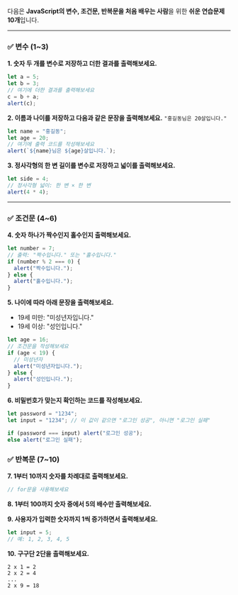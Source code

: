다음은 **JavaScript의 변수, 조건문, 반복문을 처음 배우는 사람**을 위한 **쉬운 연습문제 10개**입니다.

---

### ✅ 변수 (1\~3)

**1. 숫자 두 개를 변수로 저장하고 더한 결과를 출력해보세요.**

```js
let a = 5;
let b = 3;
// 여기에 더한 결과를 출력해보세요
c = b + a;
alert(c);
```

**2. 이름과 나이를 저장하고 다음과 같은 문장을 출력해보세요.**
`"홍길동님은 20살입니다."`

```js
let name = "홍길동";
let age = 20;
// 여기에 출력 코드를 작성해보세요
alert(`${name}님은 ${age}살입니다.`);
```

**3. 정사각형의 한 변 길이를 변수로 저장하고 넓이를 출력해보세요.**

```js
let side = 4;
// 정사각형 넓이: 한 변 × 한 변
alert(4 * 4);
```

---

### ✅ 조건문 (4\~6)

**4. 숫자 하나가 짝수인지 홀수인지 출력해보세요.**

```js
let number = 7;
// 출력: "짝수입니다." 또는 "홀수입니다."
if (number % 2 === 0) {
  alert("짝수입니다.");
} else {
  alert("홀수입니다.");
}
```

**5. 나이에 따라 아래 문장을 출력해보세요.**

- 19세 미만: "미성년자입니다."
- 19세 이상: "성인입니다."

```js
let age = 16;
// 조건문을 작성해보세요
if (age < 19) {
  // 미성년자
  alert("미성년자입니다.");
} else {
  alert("성인입니다.");
}
```

**6. 비밀번호가 맞는지 확인하는 코드를 작성해보세요.**

```js
let password = "1234";
let input = "1234"; // 이 값이 같으면 "로그인 성공", 아니면 "로그인 실패"

if (password === input) alert("로그인 성공");
else alert("로그인 실패");
```

### ✅ 반복문 (7\~10)

**7. 1부터 10까지 숫자를 차례대로 출력해보세요.**

```js
// for문을 사용해보세요
```

**8. 1부터 100까지 숫자 중에서 5의 배수만 출력해보세요.**

**9. 사용자가 입력한 숫자까지 1씩 증가하면서 출력해보세요.**

```js
let input = 5;
// 예: 1, 2, 3, 4, 5
```

**10. 구구단 2단을 출력해보세요.**

```
2 x 1 = 2
2 x 2 = 4
...
2 x 9 = 18
```
